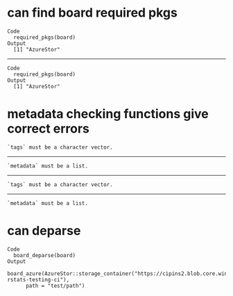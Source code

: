 # can find board required pkgs

    Code
      required_pkgs(board)
    Output
      [1] "AzureStor"

---

    Code
      required_pkgs(board)
    Output
      [1] "AzureStor"

# metadata checking functions give correct errors

    `tags` must be a character vector.

---

    `metadata` must be a list.

---

    `tags` must be a character vector.

---

    `metadata` must be a list.

# can deparse

    Code
      board_deparse(board)
    Output
      board_azure(AzureStor::storage_container("https://cipins2.blob.core.windows.net/pins-rstats-testing-ci"), 
          path = "test/path")

